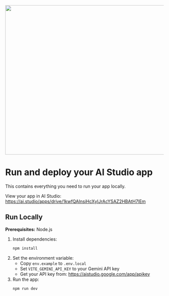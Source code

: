 <div align="center">
<img width="1200" height="475" alt="GHBanner" src="https://github.com/user-attachments/assets/0aa67016-6eaf-458a-adb2-6e31a0763ed6" />
</div>

# Run and deploy your AI Studio app

This contains everything you need to run your app locally.

View your app in AI Studio: https://ai.studio/apps/drive/1kwfQAInsiHcXyIJrAcYSAZ2HBAtH7lEm

## Run Locally

**Prerequisites:**  Node.js


1. Install dependencies:
   ```bash
   npm install
   ```
2. Set the environment variable:
   - Copy `env.example` to `.env.local`
   - Set `VITE_GEMINI_API_KEY` to your Gemini API key
   - Get your API key from: https://aistudio.google.com/app/apikey
3. Run the app:
   ```bash
   npm run dev
   ```

